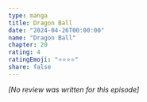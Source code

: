 ```yaml
---
type: manga
title: Dragon Ball
date: "2024-04-26T00:00:00"
name: "Dragon Ball"
chapter: 20
rating: 4
ratingEmoji: "⭐️⭐️⭐️⭐️"
share: false
---
```


_[No review was written for this episode]_
